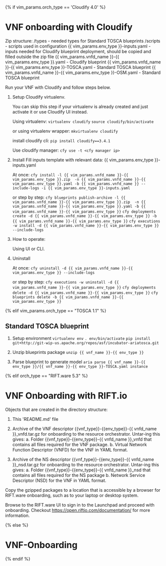 {% if vim_params.orch_type == 'Cloudify 4.0' %}

VNF onboarding with Cloudify
============================

Zip structure:
/types - needed types for Standard TOSCA blueprints
/scripts - scripts used in configuration
{{ vim_params.env_type }}-inputs.yaml - inputs needed for Cloudify blueprint deployment, should be copied and filled outside the zip file 
{{ vim_params.vnfd_name }}-{{ vim_params.env_type }}.yaml - Cloudify blueprint
{{ vim_params.vnfd_name }}-{{ vim_params.env_type }}-TOSCA.yaml - Standard TOSCA blueprint
{{ vim_params.vnfd_name }}-{{ vim_params.env_type }}-OSM.yaml - Standard TOSCA blueprint


Run your VNF with Cloudify and follow steps below.

1. Setup Cloudify virtualenv.
   
    You can skip this step if your virtualenv is already created and just activate it or use Cloudify UI instead.
    
    Using virtualenv:
    `virtualenv cloudify`
    `source cloudify/bin/activate`
    
    or using virtualenv wrapper:
    `mkvirtualenv cloudify`
    
    install cloudify cli:
    `pip install cloudify==3.4.1`
    
    Use cloudify manager:
    `cfy use -t <cfy manager ip>`

2. Install
    Fill inputs template with relevant data: {{ vim_params.env_type }}-inputs.yaml
    
    At once:
    `cfy install -l {{ vim_params.vnfd_name }}-{{ vim_params.env_type }}.zip  -n {{ vim_params.vnfd_name }}-{{ vim_params.env_type }}.yaml -b {{ vim_params.vnfd_name }} --include-logs -i {{ vim_params.env_type }}-inputs.yaml`
    
    or step by step:
    `cfy blueprints publish-archive -l {{ vim_params.vnfd_name }}-{{ vim_params.env_type }}.zip  -n {{ vim_params.vnfd_name }}-{{ vim_params.env_type }}.yaml -b {{ vim_params.vnfd_name }}-{{ vim_params.env_type }}`
    `cfy deployments create -d {{ vim_params.vnfd_name }}-{{ vim_params.env_type }} -b {{ vim_params.vnfd_name }}-{{ vim_params.env_type }}`
    `cfy executions -w install -d {{ vim_params.vnfd_name }}-{{ vim_params.env_type }} --include-logs`

3. How to operate:

    Using UI or CLI. <information>
   
4. Uninstall 

    At once:
    `cfy uninstall -d {{ vim_params.vnfd_name }}-{{ vim_params.env_type }} --include-logs`
    
    or step by step:
    `cfy executions -w uninstall -d {{ vim_params.vnfd_name }}-{{ vim_params.env_type }}`
    `cfy deployments delete -d {{ vim_params.vnfd_name }}-{{ vim_params.env_type }}`
    `cfy blueprints delete -b {{ vim_params.vnfd_name }}-{{ vim_params.env_type }}`

{% elif vim_params.orch_type == "TOSCA 1.1" %}

Standard TOSCA blueprint
------------------------

1. Setup environment
   `virtualenv env`
   `. env/bin/activate`
   `pip install git+http://git-wip-us.apache.org/repos/asf/incubator-ariatosca.git`

2. Unzip blueprints package
   `unzip {{ vnf_name }}-{{ env_type }}`

3. Parse blueprint to generate model
   `aria parse {{ vnf_name }}-{{ env_type }}/{{ vnf_name }}-{{ env_type }}-TOSCA.yaml instance`


{% elif orch_type == "RIFT.ware 5.3" %}

VNF Onboarding with RIFT.io
===========================

Objects that are created in the directory structure:

1. This 'README.md' file

2. Archive of the VNF descriptor {{vnf_type}}-{{env_type}}-{{ vnfd_name }}_vnfd.tar.gz for onboarding to the resource orchestrator. Untar-ing this gives:
   a. Folder {{vnf_type}}-{{env_type}}-{{ vnfd_name }}_vnfd that contains all files required for the VNF package.
   b. Virtual Network Function Descriptor (VNFD) for the VNF in YAML format.

3. Archive of the NS descriptor {{vnf_type}}-{{env_type}}-{{ vnfd_name }}_nsd.tar.gz for onboarding to the resource orchestrator. Untar-ing this gives:
   a. Folder {{vnf_type}}-{{env_type}}-{{ vnfd_name }}_nsd that contains all files required for the NS package
   b. Network Service Descriptor (NSD) for the VNF in YAML format.


Copy the gzipped packages to a location that is accessible by a browser for RIFT.ware onboarding, such as to your laptop or desktop system.

Browse to the RIFT.ware UI to sign in to the Launchpad and proceed with onboarding. Checkout https://open.riftio.com/documentation/ for more information.

{% else %}
# VNF-Onboarding
{% endif %}
